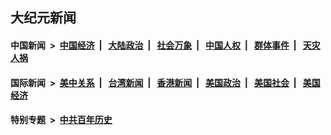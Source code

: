 ## 大纪元新闻

#### 中国新闻 &nbsp;>&nbsp; [中国经济](indexes/ncid283/README.md?11160445) &nbsp;| &nbsp; [大陆政治](indexes/ncid277/README.md?11160445) &nbsp;| &nbsp; [社会万象](indexes/ncid282/README.md?11160445) &nbsp;| &nbsp; [中国人权](indexes/ncid278/README.md?11160445) &nbsp;| &nbsp; [群体事件](indexes/ncid279/README.md?11160445) &nbsp;| &nbsp; [天灾人祸](indexes/ncid280/README.md?11160445)

#### 国际新闻 &nbsp;>&nbsp; [美中关系](indexes/nf1412576/README.md?11160445) &nbsp;| &nbsp; [台湾新闻](indexes/ncid1349361/README.md?11160445) &nbsp;| &nbsp; [香港新闻](indexes/ncid1349362/README.md?11160445) &nbsp;| &nbsp; [美国政治](indexes/ncid1078159/README.md?11160445) &nbsp;| &nbsp; [美国社会](indexes/ncid1078160/README.md?11160445) &nbsp;| &nbsp; [美国经济](indexes/ncid1078158/README.md?11160445)

#### 特别专题 &nbsp;>&nbsp; [中共百年历史](https://github.com/epoch-news/epoch-special/blob/master/README.md?11160445)  
